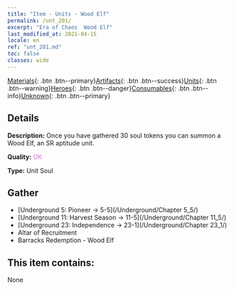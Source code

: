 ```yaml
---
title: "Item - Units - Wood Elf"
permalink: /unt_201/
excerpt: "Era of Chaos  Wood Elf"
last_modified_at: 2021-04-15
locale: en
ref: "unt_201.md"
toc: false
classes: wide
---
```

 [Materials](/Items/){: .btn .btn--primary}[Artifacts](/Items/Artifacts/){: .btn .btn--success}[Units](/Items/Units/){: .btn .btn--warning}[Heroes](/Items/Heroes/){: .btn .btn--danger}[Consumables](/Items/Consumables/){: .btn .btn--info}[Unknown](/Items/Unknown/){: .btn .btn--primary}

## Details
 **Description:** Once you have gathered 30 soul tokens you can summon a Wood Elf, an SR aptitude unit.

 **Quality:** <span style="color: #DA70D6">OK</span>

 **Type:** Unit Soul

## Gather

*    [Underground 5: Pioneer -> 5-5](/Underground/Chapter 5_5/) 
*    [Underground 11: Harvest Season -> 11-5](/Underground/Chapter 11_5/) 
*    [Underground 23: Independence -> 23-1](/Underground/Chapter 23_1/) 
*    Altar of Recruitment 
*    Barracks Redemption - Wood Elf 

## This item contains:

  None


